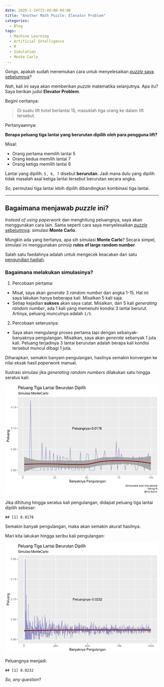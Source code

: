 ```yaml
---
date: 2020-1-24T15:49:00-04:00
title: "Another Math Puzzle: Elevator Problem"
categories:
  - Blog
tags:
  - Machine Learning
  - Artificial Intelligence
  - R
  - Simulation
  - Monte Carlo
---
```


*Gengs*, apakah sudah menemukan cara untuk menyelesaikan [*puzzle* saya
sebelumnya](https://ikanx101.github.io/blog/puzzle-usia/)?

*Nah*, kali ini saya akan memberikan *puzzle* matematika selanjutnya.
Apa itu? Saya berikan judul **Elevator Problem**.

Begini ceritanya:

> Di suatu lift hotel berlantai 15, masuklah tiga orang ke dalam lift
> tersebut.

Pertanyaannya:

**Berapa peluang tiga lantai yang berurutan dipilih oleh para pengguna
lift?**

Misal:

  - Orang pertama memilih lantai 5
  - Orang kedua memilih lantai 7
  - Orang ketiga memilih lantai 6

Lantai yang dipilih: `5, 6, 7` disebut **berurutan**. Jadi mana dulu
yang dipilih tidak masalah asal ketiga lantai tersebut berurutan secara
angka.

_So_, permutasi tiga lantai lebih dipilih dibandingkan kombinasi tiga lantai.

-----

## Bagaimana menjawab *puzzle* ini?

*Instead of using paperwork* dan menghitung peluangnya, saya akan
menggunakan cara lain. Sama seperti cara saya menyelesaikan [*puzzle*
sebelumnya](https://ikanx101.github.io/blog/puzzle-usia/): simulasi
**Monte Carlo**.

Mungkin ada yang bertanya, apa sih simulasi **Monte Carlo**? Secara
simpel, simulasi ini menggunakan prinsip **rules of large random
number**.

Salah satu faedahnya adalah untuk mengecek keacakan dari satu
[pengundian hadiah](https://ikanx101.github.io/blog/wheel-fortune/).

### Bagaimana melakukan simulasinya?

1.  Percobaan pertama:

<!-- end list -->

  - Misal, saya akan *generate* 3 *random number* dari angka 1-15. Hal
    ini saya lakukan hanya beberapa kali. Misalkan 5 kali saja.
  - Setiap kejadian **sukses** akan saya catat. Misalkan, dari 5 kali
    *generating random number*, ada 1 kali yang memenuhi kondisi 3
    lantai berurut. Artinya, peluang munculnya adalah `1/5`.

<!-- end list -->

2.  Percobaan seterusnya:

<!-- end list -->

  - Saya akan mengulangi proses pertama tapi dengan sebanyak-banyaknya
    pengulangan. Misalkan, saya akan *generate* sebanyak 1 juta kali.
    Peluang terjadinya 3 lantai berurutan adalah berapa kali kondisi
    tersebut muncul dibagi 1 juta.

Diharapkan, semakin banyam pengulangan, hasilnya semakin konvergen ke
nilai eksak hasil *paperwork* manual.

Ilustrasi simulasi jika *generating random numbers* dilakukan satu
hingga seratus
kali:

![Percobaan Pertama](https://raw.githubusercontent.com/ikanx101/belajaR/master/Bukan%20Infografis/puzzles/Puzzle%20Lift/2020-1-23-elevator-problem_files/figure-gfm/unnamed-chunk-2-1.png)

Jika dihitung hingga seratus kali pengulangan, didapat peluang tiga
lantai dipilih sebesar:

    ## [1] 0.0178

Semakin banyak pengulangan, maka akan semakin akurat hasilnya.

Mari kita lakukan hingga seribu kali
pengulangan:

![Percobaan Kedua](https://raw.githubusercontent.com/ikanx101/belajaR/master/Bukan%20Infografis/puzzles/Puzzle%20Lift/2020-1-23-elevator-problem_files/figure-gfm/unnamed-chunk-4-1.png)

Peluangnya menjadi:

    ## [1] 0.0232

*So, any question*?
